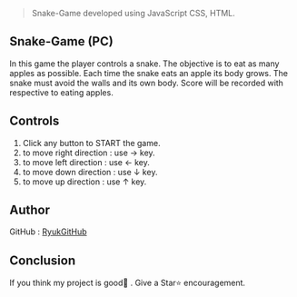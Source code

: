 > Snake-Game developed using JavaScript CSS, HTML.


## Snake-Game (PC)

In this game the player controls a snake. The objective is to eat as many apples as possible. Each time the snake eats an apple its body grows. The snake must avoid the walls and its own body.
Score will be recorded with respective to eating apples.

## Controls

1. Click any button to START the game.
2. to move right direction : use → key.
3. to move left direction  : use ← key.
4. to move down direction  : use ↓ key.
5. to move up direction    : use ↑ key.

## Author

GitHub : [RyukGitHub](https://github.com/RyukGitHub)

## Conclusion

If you think my project is good👏 . Give a Star⭐ encouragement.
